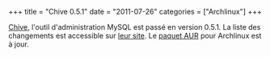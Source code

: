 +++
title = "Chive 0.5.1"
date = "2011-07-26"
categories = ["Archlinux"]
+++


 [Chive](https://launchpad.net/chive), l'outil d'administration MySQL est passé
en version 0.5.1. La liste des changements est accessible sur [leur
site](https://launchpad.net/chive/+announcements). Le [paquet
AUR](http://aur.archlinux.org/packages.php?ID=45734) pour Archlinux est à jour.
